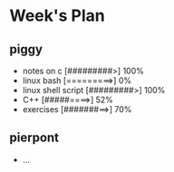 # Week's Plan

## piggy

- notes on c [#########>] 100%
- linux bash [=========>] 0%
- linux shell script [#########>] 100%
- C++ [#####====>] 52%
- exercises [#######==>] 70%

## pierpont

- ...
